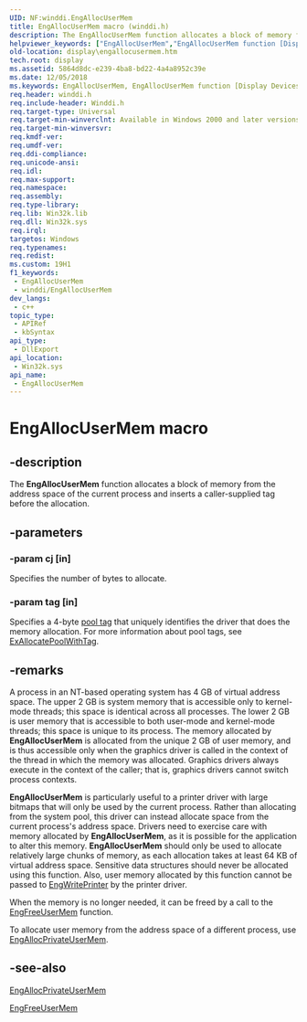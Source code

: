 ```yaml
---
UID: NF:winddi.EngAllocUserMem
title: EngAllocUserMem macro (winddi.h)
description: The EngAllocUserMem function allocates a block of memory from the address space of the current process and inserts a caller-supplied tag before the allocation.
helpviewer_keywords: ["EngAllocUserMem","EngAllocUserMem function [Display Devices]","display.engallocusermem","gdifncs_fb95fed4-9948-4bc1-8917-8757ebe29442.xml","winddi/EngAllocUserMem"]
old-location: display\engallocusermem.htm
tech.root: display
ms.assetid: 5864d8dc-e239-4ba8-bd22-4a4a8952c39e
ms.date: 12/05/2018
ms.keywords: EngAllocUserMem, EngAllocUserMem function [Display Devices], display.engallocusermem, gdifncs_fb95fed4-9948-4bc1-8917-8757ebe29442.xml, winddi/EngAllocUserMem
req.header: winddi.h
req.include-header: Winddi.h
req.target-type: Universal
req.target-min-winverclnt: Available in Windows 2000 and later versions of the Windows operating systems.
req.target-min-winversvr: 
req.kmdf-ver: 
req.umdf-ver: 
req.ddi-compliance: 
req.unicode-ansi: 
req.idl: 
req.max-support: 
req.namespace: 
req.assembly: 
req.type-library: 
req.lib: Win32k.lib
req.dll: Win32k.sys
req.irql: 
targetos: Windows
req.typenames: 
req.redist: 
ms.custom: 19H1
f1_keywords:
 - EngAllocUserMem
 - winddi/EngAllocUserMem
dev_langs:
 - c++
topic_type:
 - APIRef
 - kbSyntax
api_type:
 - DllExport
api_location:
 - Win32k.sys
api_name:
 - EngAllocUserMem
---
```


# EngAllocUserMem macro


## -description

The <b>EngAllocUserMem</b> function allocates a block of memory from the address space of the current process and inserts a caller-supplied tag before the allocation.

## -parameters

### -param cj [in]

Specifies the number of bytes to allocate.

### -param tag [in]

Specifies a 4-byte <a href="https://docs.microsoft.com/windows-hardware/drivers/">pool tag</a> that uniquely identifies the driver that does the memory allocation. For more information about pool tags, see <a href="https://docs.microsoft.com/windows-hardware/drivers/ddi/content/wdm/nf-wdm-exallocatepoolwithtag">ExAllocatePoolWithTag</a>.

## -remarks

A process in an NT-based operating system has 4 GB of virtual address space. The upper 2 GB is system memory that is accessible only to kernel-mode threads; this space is identical across all processes. The lower 2 GB is user memory that is accessible to both user-mode and kernel-mode threads; this space is unique to its process. The memory allocated by <b>EngAllocUserMem</b> is allocated from the unique 2 GB of user memory, and is thus accessible only when the graphics driver is called in the context of the thread in which the memory was allocated. Graphics drivers always execute in the context of the caller; that is, graphics drivers cannot switch process contexts.

<b>EngAllocUserMem</b> is particularly useful to a printer driver with large bitmaps that will only be used by the current process. Rather than allocating from the system pool, this driver can instead allocate space from the current process's address space. Drivers need to exercise care with memory allocated by <b>EngAllocUserMem</b>, as it is possible for the application to alter this memory. <b>EngAllocUserMem</b> should only be used to allocate relatively large chunks of memory, as each allocation takes at least 64 KB of virtual address space. Sensitive data structures should never be allocated using this function. Also, user memory allocated by this function cannot be passed to <a href="https://docs.microsoft.com/windows/desktop/api/winddi/nf-winddi-engwriteprinter">EngWritePrinter</a> by the printer driver.

When the memory is no longer needed, it can be freed by a call to the <a href="https://docs.microsoft.com/windows/desktop/api/winddi/nf-winddi-engfreeusermem">EngFreeUserMem</a> function.

To allocate user memory from the address space of a different process, use <a href="https://docs.microsoft.com/windows/desktop/api/winddi/nf-winddi-engallocprivateusermem">EngAllocPrivateUserMem</a>.

## -see-also

<a href="https://docs.microsoft.com/windows/desktop/api/winddi/nf-winddi-engallocprivateusermem">EngAllocPrivateUserMem</a>



<a href="https://docs.microsoft.com/windows/desktop/api/winddi/nf-winddi-engfreeusermem">EngFreeUserMem</a>

